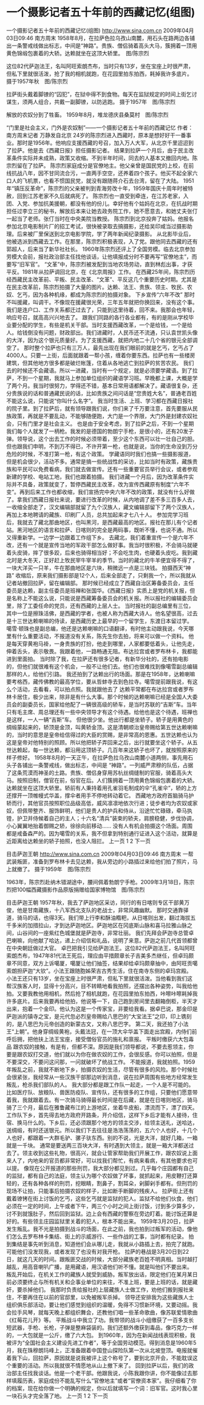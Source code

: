 # 一个摄影记者五十年前的西藏记忆(组图)

一个摄影记者五十年前的西藏记忆(组图)
http://www.sina.com.cn  2009年04月03日09:46  南方周末
1958年8月，在拉萨色拉乌孜山南麓，用石头在路两边各铺出一条警戒线做出标志，中间是“神路”。贵族、僧侣骑着高头大马，簇拥着一顶用黄色锦缎包裹着的大轿。达赖就坐在这顶大轿里。　图/陈宗烈

这位82代萨迦法王，名叫阿旺索朗杰布，当时只有13岁，坐在宝座上时很严肃，但私下里就很活泼，抢了我的相机就跑，在花园里拍东拍西，耗掉我许多底片。 摄于1957年秋　图/陈宗烈

拉萨街头戴着脚镣的“囚犯”，在狱中得不到食物。每天在监狱规定的时间上街乞讨谋生，须两人组合，共戴一副脚镣，以防逃跑。 摄于1957年　图/陈宗烈

解放的农奴分到了牲畜。 1959年8月，堆龙德庆县桑莫村　图/陈宗烈

“门里是社会主义，门外是农奴制”——一个摄影记者五十年前的西藏记忆
作者：南方周末记者 万静发自北京
24岁的陈宗烈进入西藏时，原本是想好好干一番事业。那时是1956年。他响应支援西藏的号召，加入万人大军，从北京千里迢迢到了拉萨。他是去《西藏日报》担任摄影记者。
结果到拉萨一个月后，由于民主改革条件实际并未成熟，政策又收缩。不到半年时间，同去的人基本又撤回内地。陈宗烈留在了拉萨。
陈宗烈家庭成分是官僚地主。他父亲曾是国民党的上校，在前线抗战八年，因不甘同流合污，一直两手空空，还养着四个孩子。他买不起全家六口人的飞机票，也看不惯国民党，就没有跟随蒋介石去台湾，留在了大陆。
1951年“镇压反革命”，陈宗烈的父亲被判到青海劳改十年，1959年国庆十周年时被特赦，回到江苏老家不久后就病死了。
陈宗烈也一直受到牵连，在江苏老家，入团、入党、参加抗美援朝，都没有他的份儿。幸好他有个姑妈在北京，在抗战时期担任过李立三的秘书，解放后本来让她去政务院工作，她不愿意去，和她丈夫张仃一起当了老师。张仃当时在中央美院当教授。
陈宗烈到北京投奔了姑妈。他报名参加北京电影制片厂的招工考试，很快被录取去搞摄影，还给吴印咸当过摄影助理。后来被厂里保送到北京电影学院，学了两年新闻纪录摄影。
从北影毕业后，他被选派到西藏去工作。在那里，陈宗烈积极表现，入了党。跟他同去西藏的还有郭超人，后来当了新华社社长。
1960年陈宗烈还评上了全国劳模。临去北京参加劳模大会前，报社政治部主任找他谈话，让他填报成分时不要再写“官僚地主”，而要写“旧军官”。
“文革”中，陈宗烈被发配到当地农场劳动，直到林彪出事，才获平反。1981年从拉萨调回北京，在《北京周报》工作。
在西藏25年间，陈宗烈历经西藏民主改革前、平叛、民主改革、“文革”、平反这几个重要历史时期。尤其是在民主改革前，陈宗烈拍摄了大量的图片。达赖、法王、贵族、领主、牧民、农奴、乞丐，因为各种机缘，都成为陈宗烈的拍摄对象。
下乡宣传“六年不改”
那时不叫援藏，叫调干。不像现在援藏很光荣，三年五年就把你换回来，没有这个事。我们是连户口、工作关系都迁过去了，只能到这里待着，回不来。我那会也年轻，响应号召，就高高兴兴地去了。
跟我们同路的各行各业都有，有的是刚从学校毕业要分配的学生，有些是机关干部。当时支援西藏改革，一个是给钱，一个是给人。给钱倒没有问题，财政部出。我们进藏时，人民币还不流通，只认袁世凯头像的大洋，因为这个银元质量好。为了支援西藏，就把内地二十几个省的银元全部调空了。
那时整个拉萨也只有三万人，最先出现在我们眼前的就是乞丐，乞丐占了4000人。只要一上街，后面就跟着一帮小孩，缠着你要东西。拉萨也有一些楼房建筑，但其他地方很多都是破烂帐篷，住着从各地逃亡到拉萨的贫苦农民。
我们去的时候还不会藏语。所以一进藏，当时有一个规定，就是必须要学藏语。到了拉萨，不到一个星期，我就马上参加单位组织的藏语学习班。早晚都上课，大概是学了两个月。我当时很努力，学得还不错，基本日常用语都解决了。藏语很复杂，还分贵族说的话和普通藏民说的话，比如贵族之间问话是“您贵姓大名”，普通老百姓不能这么说，只能说“你叫什么名字”。
我当时生活、上班、学习都在西藏日报社的院子里。到了拉萨后，就有领导跟我们说，你们来了千万要注意，首先要服从民族政策，再就是不要乱动，不能够随便跑，大门是一个界限，大门外是封建农奴社会，只有门里才是社会主义。
也是由于安全考虑，到了拉萨之后，不到一个星期我们每个人就发了一柄枪。我发的是德国的勃朗宁手枪，是很小的，还有20发子弹。领导说，这个出去工作的时候必须带着，至少这个东西可以壮一壮自己的胆。但也跟我们申明，不到万不得已，不许开第一枪，也就是说，当你的生命没到万分危险的时候，不准打第一枪，有这个政策。
学藏语同时我们也搞一些摄影报道，但是机会很少，活动不多。通常是搞一些统战性的采访，比如当时有政策，藏族贵族和平民可以免费看病，我们就去做宣传。还有一些重要官员举行会议，或者参观新建的学校、电站工地，我们也跟着拍摄。
我们进藏一个月后，因为改革条件实际并不具备，政策就变了，暂停西藏民主改革，改为宣传西藏原有制度“六年不变”。再到后来工作也都收缩，我们宣扬完中央六年不改的政策，就没有什么好做了。拿我们西藏日报社来说，要进行改革的时候，从内地调了差不多三百多人去，一收缩全部走了，汉文编辑部就留了九个汉族人，藏文编辑部留下了两个汉族人，再加上本地聘请的藏族、印刷厂人员，总共加起来才七八十人。
参加完学习班后，我就去了藏北那曲地区，也叫黑河，是西藏最高的地区。报社在那儿有个记者站。黑河地区的语言和拉萨、日喀则的完全是两码事，既听不懂，也说不通。所以又得重新学。一边学一边跟着工作组下乡。
去藏北，我们着重宣传一个是六年不改，还有一个就是宣传当地的军政干部怎么做好事。我当时很积极，不会骑马就硬着头皮骑，摔了很多跤，后来也骑得相当好；不会吃生肉，也硬着头皮吃。我到藏北时是大冬天，正好赶上牧民宰牛宰羊的季节。当时的藏北的牛羊便宜得不得了，一块大洋买一只羊，牛在那曲地区是六块，稍微远一点是三块钱。
拍摄西天“神路”
收缩后，原来我们摄影部是12个人，后来全部走了，只剩我一个，所以我就从记者站撤回拉萨，留在编辑部。
那时候已经成立了西藏自治区筹备委员会，主任委员是达赖，副主任委员是班禅和张国华。《西藏日报》实质上是党的机关报，但是名称上不能这么说，只能说是西藏筹备委员会的机关报。所以报社的编辑委员会里，除了工委任命的党员，还有西藏的上层人士。
当时报社的副总编里有三位，其中一位是擦珠活佛，是西藏的学者，也被人称为西藏大诗人。他名望很高，过去是十三世达赖喇嘛的侍读，是西藏历史上最早的一个留学生，东渡日本留过学。
噶雪·顿珠也是副总编，他还是达赖喇嘛的口语翻译，有时他主动跟我说，今天哪里有什么重要活动，不报道没有关系，陈先生你去拍，将来可以做一个资料。
他是每天穿黄袍马褂，一身贵族的打扮，他走到哪里，人家都要低着头，让他先走，伸着舌头，表示敬畏。我跟着他，一路畅通无阻。布达拉宫或者罗布林卡，我都能进到里面拍。
当时除了我，在拉萨还有很多记者，有新华分社的，还有拍电影的，但他们就很难有这个机会，一般不让他们去。他们也很难找到像噶雪副总编辑那样的人，给他们引路。
我还拍到了达赖出行的场面。那是在1958年，达赖喇嘛要考格西，藏传佛教的最高学位，要从哲蚌寺去到色拉寺。噶雪提前跟我说，有这么个活动，去看看，可以拍点照。我就跟他去了
达赖平常都在布达拉宫或者罗布林卡居住，极少出来，除非是有什么大事。那个时候的达赖喇嘛已经是全国人大委员会的副委员长，国家给他配了一辆很高级的轿车，是当时苏联的“吉斯”车。当年只有毛主席、周总理还有一些中央领导才有这个待遇。给他也是这个待遇，班禅也是这样，一人一辆“吉斯”车。
但他很少坐。他出行都是坐轿子。轿子是用黄色的绸缎蒙起来的，轿顶是金顶，叫黄轿金顶。这是清朝顺治皇帝赐给第五世达赖喇嘛的，当时的意思是皇帝给信得过的大臣的赏赐，是非常高的恩惠。五世达赖也认为这是皇帝对他特别的照顾。所以他把轿子弄回来之后，出行就要坐这个轿子。从五世达赖起，每一世达赖，都沿用这顶轿子。几百年来这轿子也坏了，就按照原来的样子修好。
1958年8月的一天正午，在拉萨色拉乌孜山南麓小道两侧，事先用石头子各铺出一条警戒线，做出标志，中间是 “神路”。一列威严肃穆的队伍，占据了这条荒漠而神圣的土路。贵族、僧侣身穿用苏杭丝绸缝制的官服，骑着高头大马。按照旧制，僧官在前，俗官在后。人们簇拥着一顶用黄色锦缎包裹着的大轿。达赖就坐在这顶大轿里。轿前有人秉持着用孔雀羽毛制成的伞“孔雀伞”，轿的上方还撑开一顶帷幔式华盖，撑伞者用手不停地转动着它。
西藏地方政府首脑骑马护轿而行，其他官员按照职位品级高低，威风凛凛地依次行进；徒步者均为农奴或家奴，但佩带整齐、服饰鲜明，他们是贵人的护兵和侍从，沿途忙忙碌碌，牵马执镫，护卫并侍候着自己的主人；十六名“清兵”装束的轿夫，肩膀稳健，步伐协调，小心翼翼地抬着御赐之轿，徐徐向前移动……
没有人有机会拍摄这个场面。周围都是戒备森严的。因为噶雪的关系，我不但拿到特别通行证进入这个活动，就算是近距离给达赖坐的轿子拍照，也没人阻拦。
上一页
1
2
下一页

目击萨迦王朝
http://www.sina.com.cn  2009年04月03日09:46  南方周末
一帮武装叛匪，准备到罗布林卡去见达赖，我从旁边的小路插过来给他们拍了照片，马上就撤了。 摄于1959年　图/陈宗烈

1963年，陈宗烈赴纳木错湖途中，腰间佩着勃朗宁手枪。2009年3月18日，陈宗烈把100幅西藏摄影作品原版捐赠给国家博物馆　图/陈宗烈

目击萨迦王朝
1957年秋，我去了萨迦地区采访，同行的有日喀则专区干部黄万俊，他是甘南藏族，十八军西北支队的老战士，非常风趣幽默。
那时交通靠驿道，骑马的话，也得3天。我们带上行李和酥油糌粑，从日喀则出发，翻过海拔五千多米的加措拉山，才到达萨迦地区。萨迦地区在冈底斯山脉和喜马拉雅山脉之间，山谷间的一座紫红色城堡就是萨迦寺，非常壮丽。
我们先拜会萨迦寺总管卓巴喇嘛，向他献了哈达，递上介绍信和礼品，说明了来意。萨迦之前几代首领都曾在中央朝廷做过大官。
卓巴把我引见给萨迦法王。这位82代萨迦法王，名叫阿旺索朗杰布，1947年81代法王死后，理应由平措颇章长子吉美多杰继任，但卓玛颇章不同意，双方上诉噶厦，噶厦让他们抽签，结果却给卓玛颇章抽中，由阿旺贡噶索朗担萨迦“大钦”。小法王跟随胞姊荣吉古秀生活，住在南寺东侧的卓玛宫殿。
小法王还只有13岁，坐在宝座上时很严肃，但私下里就很活泼。当他看到我们这帮汉族客人时，显得十分高兴，目不转睛地看我拍照，还摆出各种姿势，叫我给他拍。又要我教他用相机，然后抢了相机就跑，在花园里拍东拍西，咔嚓咔嚓耗掉我许多底片。后来我要再给他拍，他说等一下，自己跑到房间里去翻箱倒柜，半天才出来，抱着一个金印。他认为这是一个传家宝，非要给我看。据卓巴说，那金印是萨迦派的镇寺之宝，是元代忽必烈皇帝赐给八思巴的“大宝法王”之印，印上镌刻的，是八思巴为元帝创造的新蒙古文，又称八思巴字。
第二天，我还拍了小法王“上朝”。他身穿绸缎黄袍，头戴法冠，在一顶大伞华盖下面走出宫殿，内侍们前呼后拥，把他扶上法王宝座，接受僧俗官员的施礼和禀报。
平叛时缴获六大包毒品
跟农奴的接触，有是有，但都不深。原因是我们领导都说，不要去惹领主，你要是跟农奴打交道，他们就以为你在做农奴的工作，会很反感。你可以拍照，但是不要深交，不要问这问那，一问就破坏了统战工作。
不能报道，我就拍照。1959年叛乱之前，我就不断地下乡，拍摄农奴的生活，尽管有很多的风险。那个时候社会很紧张，我经常从一些汉族干部那边听到消息，说在拉萨周围有些地方经常发生叛乱，枪杀我们部队的人。
我大部分都是跟工作队一起走，一个人是不可能的。比如医疗队、放粮队、兽医防疫队、宣传队，还有很多的工作组，只要他们愿意带着我，我就跟着去。有一次骑马骑得最长时间是在后藏，就是在日喀则地区，骑马骑了三个月，最后在雅鲁藏布江的上游地区，坐着牛皮船，漂流而下，漂了四天。
工作队下乡，首先得去地方政府开路条，开介绍信，这样下乡后才能有人接待，住宿、换马什么的。下乡后，还必须跟那个地方的领主交涉，给领主送礼，送哈达，送绸缎，有时还送银元。所以我们下去往往是浩浩荡荡的，五六个人也好，十几个人也好，都跟着一大群毛驴、骡子驮东西。别的不说，光是大洋，就好几箱，一箱就是一千块。
通常是要送两三百块大洋，有时遇到大领主，就是一箱大洋都送过去了。领主收到这些礼物，很高兴，就会让管家帮助我们开展工作，跟农奴说上面来人了，内地来的官员都非常好，可以找我们帮忙，有病来看病，有其他要求也可以提。
像现在公开报道的那些刑罚，我大部分都见到过。几乎每个庄园都有自己的监狱，都有自己的法庭，领主认为哪个农奴做了坏事，就抓起来，用皮鞭打还算轻的，还有各种各样的刑罚，挖眼睛，割鼻子，割耳朵，剁脚剁手都有。但刑罚的现场不让拍，只能事后拍摄农奴的样子，比如断手断脚的残疾人。
拉萨街上还有戴着镣铐在街上讨饭的乞丐，这些乞丐就是监狱的犯人。监狱不给他们伙食，他们必须在一定的时间，上午或者下午，两三个小时之间上街讨饭，讨到多少算多少，讨不到就饿肚子，然后回到监狱。边上会有西藏的警察在旁边盯着。能讨饭还算是好的。有些领主庄园监狱里关着的犯人，根本不能出来。
1959年3月20日，拉萨发生叛乱。我不光是拍摄到战斗的场面，在此之前，我也拍到过叛军的活动，像他们怎么去罗布林卡集结、街上的示威游行、一些作战的工事，当时都有纪录。
拍到集结是事先听到消息，知道他们会从哪儿走，我就从小路插上去，拍完了就跑。可能他们没发现我，或者发现了也没有对我开枪。
拉萨的巷战是3月20日到22日，就这几天的时间。跟叛匪交战的时候，大部分藏族老百姓不明真相。当时越打越乱，用高音喇叭广播，是用藏语，用汉语他们听不懂。就是叫他们不要出来。
叛乱开始后，在机关工作的藏族人就受到威胁。叛军放出话，限定他们在某月某日前必须要终止与所有机关和企事业单位的来往，不准上班，要是上班的话，就是藏奸，要杀掉他们。
我那时负责给报社的上层藏族人士做工作，劝他们搬到报社来住，不要再住在以前的官邸里，以免被叛军杀掉。
领导还安排我为这些藏族人士组织俱乐部活动，要让他们感觉到组织的温暖，免得不习惯新环境，又要动摇。我会拉手风琴，就每天晚上都组织舞会，还教他们唱一些革命歌曲，像苏联爱情歌曲《红莓花儿开》等。
平叛战斗中我立了功。我带领的战斗小组缴获了一百多支长短武器，手枪、长枪，子弹是整麻袋装的。我们还额外缴获到毒品，像巧克力一样的，一大包就是一公斤，缴了六大包。
到1960年，因为在新闻战线表现积极，我被评为“全国社会主义建设先进工作者”，等于全国劳动模范。得到消息是1960年5月，我在珠穆朗玛峰上，正准备跟着中国登山探险队第一次从北坡登顶。电报就催着我下山，回拉萨，原因就是说我被评上这个称号了，要到北京开会，不能耽误这个重要的活动。所以我就很不情愿地从山上撤下来了。
回到拉萨以后，我们的政治部主任找我谈话。他是一个老干部。他跟我说，小陈我跟你讲，你不能像过去那样填履历表，家庭成份不能乱写什么“官僚地主”或者“官僚资本家”。我仔细看了你的档案，现在给你做一个明确的规定，你以后就填写一个词：旧军官。这时我心里一块石头才完全落了地。
上一页
1
2
下一页

